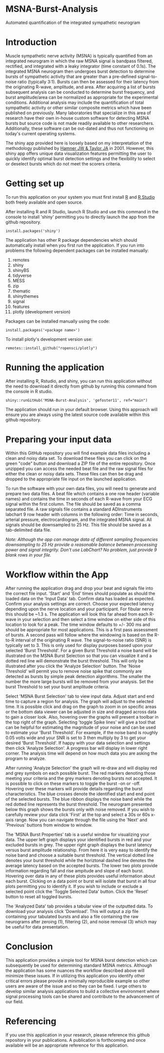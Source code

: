# MSNA-Burst-Analysis
Automated quantification of the integrated sympathetic neurogram

# Introduction
Muscle sympathetic nerve activity (MSNA) is typically quantified from an integrated neurogram in which the raw MSNA signal is bandpass filtered, rectified, and integrated with a leaky integrator (time constant of 0.1s). The integrated MSNA neurogram then undergoes burst detection to determine bursts of sympathetic activity that are greater than a pre-defined signal-to-noise ratio (typically 3:1). Bursts can then be assessed for their latency from the originating R-wave, amplitude, and area. After acquiring a list of bursts subsequent analysis can be conducted to determine burst frequency, and burst amplitude/area can be normalized as appropriate for the experimental conditions. Additional analysis may include the quantification of total sympathetic activity or other similar composite metrics which have been published on previously. Many laboratories that specialize in this area of research have their own in-house custom software for detecting MSNA bursts but source code is not made readily available to other researchers. Additionally, these software can be out-dated and thus not functioning on today's current operating systems. 

The shiny app provided here is loosely based on my interpretation of the methodology published by [Hamner JW & Taylor JA](https://journals.physiology.org/doi/full/10.1152/jappl.2001.91.3.1199]) in 2001. However, this shiny app offers unique data visualization features permitting the user to quickly identify optimal burst detection settings and the flexibility to select or deselect bursts which do not meet the scorers criteria.

# Getting set up
To run this application on your system you must first install [R](https://cran.r-project.org/) and [R Studio](https://www.rstudio.com/) both freely available and open source. 

After installing R and R Studio, launch R Studio and use this command in the console to install 'shiny' permitting you to directly launch the app from the github repository.

`install.packages('shiny')`

The application has other R package dependencies which should automatically install when you first run the application.  If you run into problems the following dependent packages can be installed manually:

1. remotes
2. shiny
3. shinyBS
4. tidyverse
5. MESS
6. zip
7. thematic
8. shinythemes
9. signal
10. features
11. plotly (development version)

Packages can be installed manually using the code:

`install.packages('<package name>')`

To install plotly's development version use:

`remotes::install_github("ropensci/plotly")`

# Running the application
After installing R, Rstudio, and shiny, you can run this application without the need to download it directly from github by running this command from the console in R studio.

`shiny::runGitHub('MSNA-Burst-Analysis', 'gefoster11', ref="main")`

The application should run in your default browser. Using this approach will ensure you are always using the latest source code available within this github repository.

# Preparing your input data
Within this GitHub repository you will find example data files including a clean and noisy data set. To download these files you can click on the green "code" button and download a ZIP file of the entire repository. Once unzipped you can access the needed beat file and the raw signal files for either the clean or noisy data sets.  These files can then be drag and dropped to the appropriate file input on the launched application.

To run the software with your own data files, you will need to generate and prepare two data files. A beat file which contains a one row header (variable names) and contains the time in seconds of each R-wave from your ECG signal within the first column. The file should be saved as a comma separated file. A raw signals file contains a standard ADInstruments labchart 9 row header with columns in the following order: Time in seconds, arterial pressure, electrocardiogram, and the integrated MSNA signal. All signals should be downsampled to 25 Hz. This file should be saved as a tab-delimited data file.

*Note: Although the app can manage data of different sampling frequencies downsampling to 25 Hz provide a reasonable balance between processing power and signal integrity. Don't use LabChart? No problem, just provide 9 blank rows in your file.*

# Workflow within the App
After running the application drag and drop your beat and signals file into the correct file input. 'Start' and 'End' times should populate as should the loaded data on the 'Input Data' tab. Confirm data has loaded as expected. Confirm your analysis settings are correct. Choose your expected latency depending upon the nerve location and your participant. For fibular nerve this should be ~1.3 s. The application will look this far ahead from each R-wave in your selection and then select a time window on either side of this location to look for a peak. The time window defaults to +/- 300 ms and should be appropriate for most applications. This is a first pass assessment of bursts. A second pass will follow where the windowing is based on the R-to-R interval of the originating R wave. The signal-to-noise ratio (SNR) is typically set to 3. This is only used for display purposes based upon your selected 'Burst Threshold'. For a given Burst Threshold a noise band will be illustrated on the MSNA Burst Selection so that you can visualize it and a dotted red line will demonstrate the burst threshold. This will only be illustrated after you click the 'Analyze Selection' button. The 'Noise Threshold' will permit you to remove noise spike that commonly are detected as bursts by simple peak detection algorithms. The smaller the number the more large bursts will be removed from your analysis. Set the burst Threshold to set your burst amplitude criteria.

Select 'MSNA Burst Selection' tab to view input data. Adjust start and end time to capture a region for analysis. The graph will adjust to the selected time. It is possible click and drag on the graph to zoom in on specific areas or the bottom data viewer can be adjusted in size and dragged across data to gain a closer look. Also, hovering over the graphs will present a toolbar in the top right of the graph. Selecting 'toggle Spike lines' will give a tool that can be helpful for estimating the magnitude of your noise and can be used to estimate your 'Burst Threshold'. For example, if the noise band is roughly 0.05 volts wide and your SNR is set to 3 then multiply by 3 to get your desired 'Burst Threshold'. If happy with your data selection and settings then click 'Analyze Selection'. A progress bar will display in lower right corner. The analysis time will depend on how much data you are asking the program to analyze.

After running 'Analyze Selection' the graph will re-draw and will display red and grey symbols on each possible burst. The red markers denoting those meeting your criteria and the grey markers denoting bursts not accepted.  It is possible to click on these markers to toggle the burst -on or -off. Hovering over these markers will provide details regarding the burst characteristics. The blue crosses denote the identified start and end point of the selected bursts. The blue ribbon displays the noise band while the red dotted line represents the burst threshold. The neurogram presented below this graph shows the bursts only with noise removed. If you wish to carefully review your data click 'First' at the top and select a 30s or 60s x-axis range. Now you can navigate through the file using the 'Next' and 'Previous' buttons from window to window.

The 'MSNA Burst Properties' tab is a useful window for visualizing your data. The upper left graph displays your identified bursts in red and your excluded bursts in grey. The upper right graph displays the burst latency versus burst amplitude relationship. From here it is very easy to identify the noise band and choose a suitable burst threshold. The vertical dotted line denotes your burst threshold while the horiztonal dashed line denotes the average latency based on the accepted bursts. The lower two plots provide information regarding fall and rise ampitude and slope of each burst. Hovering over data in any of these plots provides useful information about each burst. Clicking on a data point or burst will isolate that burst in all four plots permitting you to identify it. If you wish to include or exclude a selected point click the 'Toggle Selected Data' button. Click the 'Reset' button to reset all toggled bursts.

The 'Analyzed Data' tab provides a tabular view of the outputted data. To download your analysis click 'Download'. This will output a zip file containing your tabulated bursts and also a file containing the raw neurograms after zeroing (1), filtering (2), and noise removal (3) which may be useful for data presentation.

# Conclusion
This application provides a simple tool for MSNA burst detection which can subsequently be used for determining standard MSNA metrics. Although the application has some nuances the workflow described above will minimize these issues. If in utilizing this application you identify other critical errors please provide a minimally reproducible example so other users are aware of the issue and so they can be fixed. I urge others to develop similar analysis applications to build a collective environment where signal processing tools can be shared and contribute to the advancement of our field.

# Referencing
If you use this application in your research, please reference this github repository in your publications. A publication is forthcoming and once available will be an appropriate reference for this application.
